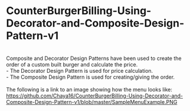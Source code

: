 # CounterBurgerBilling-Using-Decorator-and-Composite-Design-Pattern-v1
<br/>Composite and Decorator Design Patterns have been used to create the order of a custom built burger and calculate the price.
<br/>- The Decorator Design Pattern is used for price calculation.
<br/>- The Composite Design Pattern is used for creating/giving the order.
<br/>
<br/>The following is a link to an image showing how the menu looks like: 
<br/>https://github.com/Chaya16/CounterBurgerBilling-Using-Decorator-and-Composite-Design-Pattern-v1/blob/master/SampleMenuExample.PNG 

